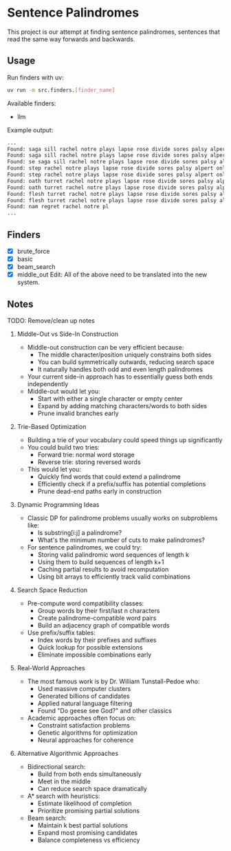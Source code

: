 # Sentence Palindromes

This project is our attempt at finding sentence palindromes, sentences that read the same way forwards and backwards.

## Usage

Run finders with uv:
```bash
uv run -m src.finders.[finder_name]
```

Available finders:
- llm

Example output:
```bash
...
Found: saga sill rachel notre plays lapse rose divide sores palsy alpert onleh carl lisa gas
Found: saga sill rachel notre plays lapse rose divide sores palsy alpert onleh carl lisa gas
Found: se saga sill rachel notre plays lapse rose divide sores palsy alpert onleh carl lisa gases
Found: step rachel notre plays lapse rose divide sores palsy alpert onleh carpets
Found: step rachel notre plays lapse rose divide sores palsy alpert onleh carpets
Found: oath turret rachel notre plays lapse rose divide sores palsy alpert onleh carter ruth tao
Found: oath turret rachel notre plays lapse rose divide sores palsy alpert onleh carter ruth tao
Found: flesh turret rachel notre plays lapse rose divide sores palsy alpert onleh carter ruth self
Found: flesh turret rachel notre plays lapse rose divide sores palsy alpert onleh carter ruth self
Found: nam regret rachel notre pl
...
```

## Finders

- [x] brute_force
- [x] basic
- [x] beam_search
- [x] middle_out
Edit: All of the above need to be translated into the new system.

## Notes

TODO: Remove/clean up notes

1. Middle-Out vs Side-In Construction
   - Middle-out construction can be very efficient because:
     - The middle character/position uniquely constrains both sides
     - You can build symmetrically outwards, reducing search space
     - It naturally handles both odd and even length palindromes
   - Your current side-in approach has to essentially guess both ends independently
   - Middle-out would let you:
     - Start with either a single character or empty center
     - Expand by adding matching characters/words to both sides
     - Prune invalid branches early

2. Trie-Based Optimization
   - Building a trie of your vocabulary could speed things up significantly
   - You could build two tries:
     - Forward trie: normal word storage
     - Reverse trie: storing reversed words
   - This would let you:
     - Quickly find words that could extend a palindrome
     - Efficiently check if a prefix/suffix has potential completions
     - Prune dead-end paths early in construction

3. Dynamic Programming Ideas
   - Classic DP for palindrome problems usually works on subproblems like:
     - Is substring[i:j] a palindrome?
     - What's the minimum number of cuts to make palindromes?
   - For sentence palindromes, we could try:
     - Storing valid palindromic word sequences of length k
     - Using them to build sequences of length k+1
     - Caching partial results to avoid recomputation
     - Using bit arrays to efficiently track valid combinations

4. Search Space Reduction
   - Pre-compute word compatibility classes:
     - Group words by their first/last n characters
     - Create palindrome-compatible word pairs
     - Build an adjacency graph of compatible words
   - Use prefix/suffix tables:
     - Index words by their prefixes and suffixes
     - Quick lookup for possible extensions
     - Eliminate impossible combinations early

5. Real-World Approaches
   - The most famous work is by Dr. William Tunstall-Pedoe who:
     - Used massive computer clusters
     - Generated billions of candidates
     - Applied natural language filtering
     - Found "Do geese see God?" and other classics
   - Academic approaches often focus on:
     - Constraint satisfaction problems
     - Genetic algorithms for optimization
     - Neural approaches for coherence

6. Alternative Algorithmic Approaches
   - Bidirectional search:
     - Build from both ends simultaneously
     - Meet in the middle
     - Can reduce search space dramatically
   - A* search with heuristics:
     - Estimate likelihood of completion
     - Prioritize promising partial solutions
   - Beam search:
     - Maintain k best partial solutions
     - Expand most promising candidates
     - Balance completeness vs efficiency
